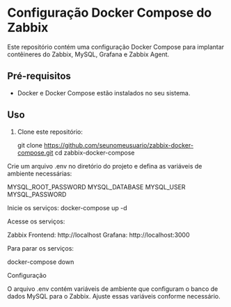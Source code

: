 # Configuração Docker Compose do Zabbix

Este repositório contém uma configuração Docker Compose para implantar contêineres do Zabbix, MySQL, Grafana e Zabbix Agent.

## Pré-requisitos

- Docker e Docker Compose estão instalados no seu sistema.

## Uso

1. Clone este repositório:

   git clone https://github.com/seunomeusuario/zabbix-docker-compose.git
   cd zabbix-docker-compose

Crie um arquivo .env no diretório do projeto e defina as variáveis de ambiente necessárias:

MYSQL_ROOT_PASSWORD
MYSQL_DATABASE
MYSQL_USER
MYSQL_PASSWORD

Inicie os serviços:
docker-compose up -d

Acesse os serviços:

Zabbix Frontend: http://localhost
Grafana: http://localhost:3000

Para parar os serviços:

docker-compose down

Configuração

O arquivo .env contém variáveis de ambiente que configuram o banco de dados MySQL para o Zabbix. Ajuste essas variáveis conforme necessário.

